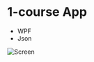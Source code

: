 # 1-course App
- WPF
- Json

![Screen](<img src="https://i.ibb.co/pxqFhh8/Screen.jpg" alt="Screen" border="0">)
